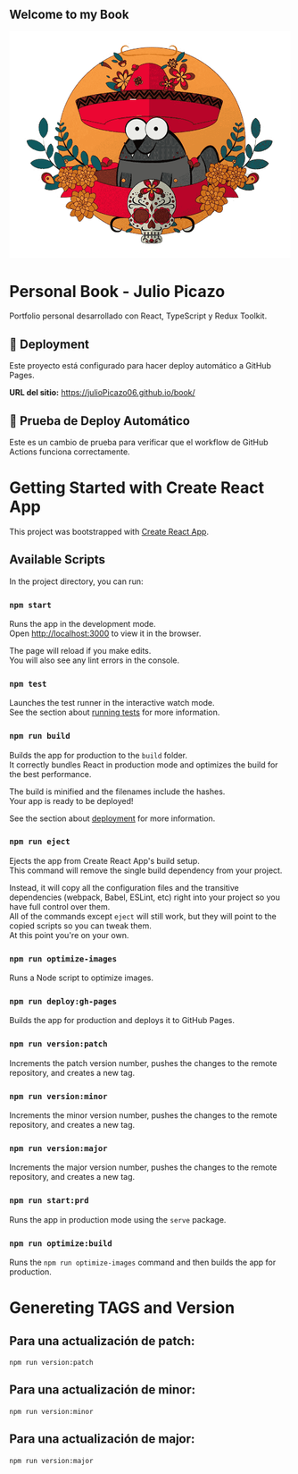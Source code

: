 ## Welcome to my Book


![My Image](src/img/cat.png)

# Personal Book - Julio Picazo

Portfolio personal desarrollado con React, TypeScript y Redux Toolkit.

## 🚀 Deployment

Este proyecto está configurado para hacer deploy automático a GitHub Pages.

**URL del sitio:** https://julioPicazo06.github.io/book/

## 🧪 Prueba de Deploy Automático

Este es un cambio de prueba para verificar que el workflow de GitHub Actions funciona correctamente.

# Getting Started with Create React App

This project was bootstrapped with [Create React App](https://github.com/facebook/create-react-app).

## Available Scripts

In the project directory, you can run:

### `npm start`

Runs the app in the development mode.\
Open [http://localhost:3000](http://localhost:3000) to view it in the browser.

The page will reload if you make edits.\
You will also see any lint errors in the console.

### `npm test`

Launches the test runner in the interactive watch mode.\
See the section about [running tests](https://facebook.github.io/create-react-app/docs/running-tests) for more information.

### `npm run build`

Builds the app for production to the `build` folder.\
It correctly bundles React in production mode and optimizes the build for the best performance.

The build is minified and the filenames include the hashes.\
Your app is ready to be deployed!

See the section about [deployment](https://facebook.github.io/create-react-app/docs/deployment) for more information.

### `npm run eject`

Ejects the app from Create React App's build setup.\
This command will remove the single build dependency from your project.

Instead, it will copy all the configuration files and the transitive dependencies (webpack, Babel, ESLint, etc) right into your project so you have full control over them.\
All of the commands except `eject` will still work, but they will point to the copied scripts so you can tweak them.\
At this point you're on your own.

### `npm run optimize-images`

Runs a Node script to optimize images.

### `npm run deploy:gh-pages`

Builds the app for production and deploys it to GitHub Pages.

### `npm run version:patch`

Increments the patch version number, pushes the changes to the remote repository, and creates a new tag.

### `npm run version:minor`

Increments the minor version number, pushes the changes to the remote repository, and creates a new tag.

### `npm run version:major`

Increments the major version number, pushes the changes to the remote repository, and creates a new tag.

### `npm run start:prd`

Runs the app in production mode using the `serve` package.

### `npm run optimize:build`

Runs the `npm run optimize-images` command and then builds the app for production.

# Genereting TAGS and Version
## Para una actualización de patch:
```
npm run version:patch
```
##  Para una actualización de minor:
```
npm run version:minor
```
## Para una actualización de major:
```
npm run version:major
```





